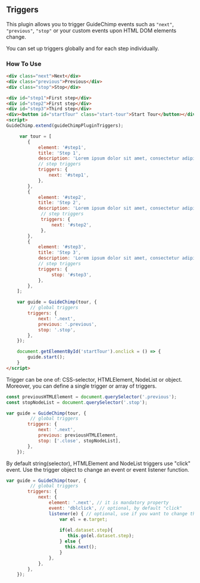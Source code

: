 
## Triggers

This plugin allows you to trigger GuideChimp events such as `"next"`, `"previous"`, `"stop"` or your custom events upon HTML DOM elements change.

You can set up triggers globally and for each step individually.

### How To Use

```html
<div class="next">Next</div>
<div class="previous">Previous</div>
<div class="stop">Stop</div>

<div id="step1">First step</div>
<div id="step2">First step</div>
<div id="step3">Third step</div>
<div><button id="startTour" class="start-tour">Start Tour</button></div>
<script>
GuideChimp.extend(guideChimpPluginTriggers);

     var tour = [
        {
            element: '#step1',
            title: 'Step 1',
            description: 'Lorem ipsum dolor sit amet, consectetur adipiscing elit.',
            // step triggers
            triggers: {
                next: '#step1',
            },       
        },
        {
            element: '#step2',
            title: 'Step 2',
            description: 'Lorem ipsum dolor sit amet, consectetur adipiscing elit.',
             // step triggers
             triggers: {
                 next: '#step2',
             },  
        },
        {
            element: '#step3',
            title: 'Step 3',
            description: 'Lorem ipsum dolor sit amet, consectetur adipiscing elit.',
            // step triggers
            triggers: {
                 stop: '#step3',
            },  
        },
    ];

    var guide = GuideChimp(tour, {
         // global triggers
        triggers: {
            next: '.next',
            previous: '.previous',
            stop: '.stop',
        },   
    });

    document.getElementById('startTour').onclick = () => {
        guide.start();
    }
</script>
```

Trigger can be one of: CSS-selector, HTMLElement, NodeList or object. Moreover, you can define a single trigger or array of triggers.

```javascript
const previousHTMLElement = document.querySelector('.previous');
const stopNodeList = document.querySelector('.stop');

var guide = GuideChimp(tour, {
         // global triggers
        triggers: {
            next: '.next',
            previous: previousHTMLElement,
            stop: ['.close', stopNodeList],
        },   
    });
```

By default string(selector), HTMLElement and NodeList triggers use "click" event.
Use the trigger object to change an event or event listener function.

```javascript
var guide = GuideChimp(tour, {
         // global triggers
        triggers: {
            next: {
                element: '.next', // it is mandatory property
                event: 'dblclick', // optional, by default "click"
                listener(e) { // optional, use if you want to change the standard trigger behavior
                    var el = e.target;                    
                    
                    if(el.dataset.step){
                       this.go(el.dataset.step);
                    } else {
                      this.next();
                    }    
                },       
            },
        },   
    });
```
